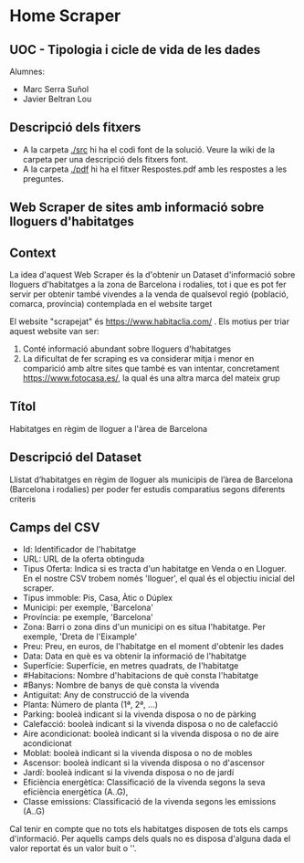 # Home Scraper 
## UOC - Tipologia i cicle de vida de les dades
Alumnes:
- Marc Serra Suñol
- Javier Beltran Lou

## Descripció dels fitxers
- A la carpeta [./src](./src) hi ha el codi font de la solució. Veure la wiki de la carpeta per una descripció dels fitxers font.
- A la carpeta [./pdf](./pdf) hi ha el fitxer Respostes.pdf amb les respostes a les preguntes.
 
## Web Scraper de sites amb informació sobre lloguers d'habitatges
## Context
La idea d'aquest Web Scraper és la d'obtenir un Dataset d'informació sobre lloguers d'habitatges a la zona de Barcelona i rodalies, tot i que es pot fer 
servir per obtenir també vivendes a la venda de qualsevol regió (població, comarca, província) contemplada en el website target

El website "scrapejat" és https://www.habitaclia.com/ . Els motius per triar aquest website van ser:
1. Conté informació abundant sobre lloguers d'habitatges
2. La dificultat de fer scraping es va considerar mitja i menor en comparició amb altre sites que també es van intentar, concretament https://www.fotocasa.es/, 
la qual és una altra marca del mateix grup

## Títol
Habitatges en règim de lloguer a l'àrea de Barcelona

## Descripció del Dataset
Llistat d’habitatges en règim de lloguer als municipis de l’àrea de Barcelona (Barcelona i rodalies) 
per poder fer estudis comparatius segons diferents criteris

## Camps del CSV

- Id: Identificador de l'habitatge 
- URL: URL de la oferta obtinguda
- Tipus Oferta: Indica si es tracta d'un habitatge en Venda o en Lloguer. En el nostre CSV trobem només 'lloguer', el qual és el objectiu inicial del scraper.
- Tipus immoble: Pis, Casa, Àtic o Dúplex
- Municipi: per exemple, 'Barcelona'
- Província: pe exemple, 'Barcelona'
- Zona: Barri o zona dins d'un municipi on es situa l'habitatge. Per exemple, 'Dreta de l'Eixample'
- Preu: Preu, en euros, de l'habitatge en el moment d'obtenir les dades
- Data: Data en què es va obtenir la informació de l'habitatge
- Superfície: Superfície, en metres quadrats, de l'habitatge
- \#Habitacions: Nombre d'habitacions de què consta l'habitatge
- \#Banys: Nombre de banys de què consta la vivenda
- Antiguitat: Any de construcció de la vivenda 
- Planta: Número de planta (1ª, 2ª, ...)
- Parking: booleà indicant si la vivenda disposa o no de pàrking
- Calefacció: booleà indicant si la vivenda disposa o no de calefacció
- Aire acondicionat: booleà indicant si la vivenda disposa o no de aire acondicionat
- Moblat: booleà indicant si la vivenda disposa o no de mobles
- Ascensor: booleà indicant si la vivenda disposa o no d'ascensor
- Jardí: booleà indicant si la vivenda disposa o no de jardí
- Eficiència energètica: Classificació de la vivenda segons la seva eficiència energètica (A..G),
- Classe emissions: Classificació de la vivenda segons les  emissions (A..G)

Cal tenir en compte que no tots els habitatges disposen de tots els camps d'informació. Per aquells camps dels quals no es disposa d'alguna 
dada el valor reportat és un valor buit o ''.